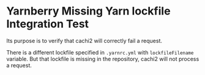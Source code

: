 # Yarnberry Missing Yarn lockfile Integration Test

Its purpose is to verify that cachi2 will correctly fail a request.

There is a different lockfile specified in `.yarnrc.yml` with `lockfileFilename` variable. But that lockfile is missing in the repository, cachi2 will not process a request.
